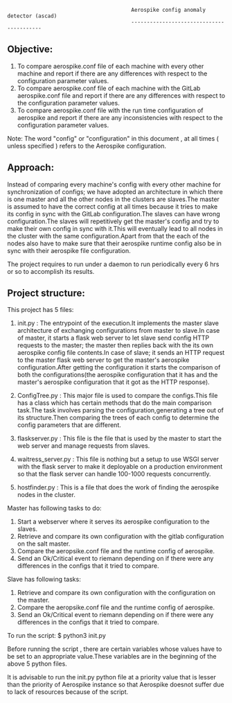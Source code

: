                                             Aerospike config anomaly detector (ascad)
                                            -----------------------------------------


Objective: 
----------
1. To compare aerospike.conf file of each machine with every other machine and report if there are any differences with respect to the configuration parameter values.
2. To compare aerospike.conf file of each machine with the GitLab aerospike.conf file and report if there are any differences with respect to the configuration parameter values.
3. To compare aerospike.conf file with the run time configuration of aerospike and report if there are any inconsistencies with respect to the configuration parameter values.

Note: The word "config" or "configuration" in this document , at all times ( unless specified ) refers to the Aerospike configuration.





Approach:
---------
Instead of comparing every machine's config with every other machine for synchronization of configs; we have adopted an architecture in which there is one master and all the other nodes in the clusters are slaves.The master is assumed to have the correct config at all times because it tries to make its config in sync with the GitLab configuration.The slaves can have wrong configuration.The slaves will repetitively get the master's config and try to make their own config in sync with it.This will eventually lead to all nodes in the cluster with the same configuration.Apart from that the each of the nodes also have to make sure that their aerospike runtime config also be in sync with their aerospike file configuration.

The project requires to run under a daemon to run periodically every 6 hrs or so to accomplish its results.






Project structure:
-------------------

This project has 5 files:

1. init.py : The entrypoint of the execution.It implements the master slave architecture of exchanging configurations from master to slave.In case of master, it starts a flask web server to let slave send config HTTP requests to the master; the master then replies back with the its own aerospike config file contents.In case of slave; it sends an HTTP request to the master flask web server to get the master's aerospike configuration.After getting the configuration it starts the comparison of both the configurations(the aerospike configuration that it has and the master's aerospike configuration that it got as the HTTP response).

2. ConfigTree.py : This major file is used to compare the configs.This file has a class which has certain methods that do the main comparison task.The task involves parsing the configuration,generating a tree out of its structure.Then comparing the trees of each config to determine the config parameters that are different.

3. flaskserver.py : This file is the file that is used by the master to start the web server and manage requests from slaves.

4. waitress_server.py : This file is nothing but a setup to use WSGI server with the flask server to make it deployable on a production environment so that the flask server can handle 100-1000 requests concurrently.

5. hostfinder.py : This is a file that does the work of finding the aerospike nodes in the cluster.






Master has following tasks to do:

1. Start a webserver where it serves its aerospike configuration to the slaves.
2. Retrieve and compare its own configuration with the gitlab configuration on the salt master.
3. Compare the aeropsike.conf file and the runtime config of aerospike.
4. Send an Ok/Critical event to riemann depending on if there were any differences in the configs that it tried to compare.

Slave has following tasks:

1. Retrieve and compare its own configuration with the configuration on the master.
2. Compare the aeropsike.conf file and the runtime config of aerospike.
3. Send an Ok/Critical event to riemann depending on if there were any differences in the configs that it tried to compare.


To run the script:
$ python3 init.py

Before running the script , there are certain variables whose values have to be set to an appropriate value.These variables are in the beginning of the above 5 python files.

It is advisable to run the init.py python file at a priority value that is lesser than the priority of Aerospike instance so that Aerospike doesnot suffer due to lack of resources because of the script.


